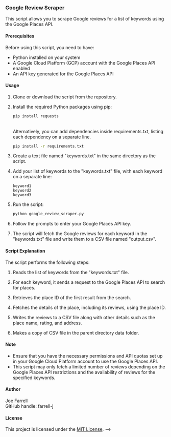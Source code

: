 ### Google Review Scraper

This script allows you to scrape Google reviews for a list of keywords using the Google Places API.

#### Prerequisites

Before using this script, you need to have:

- Python installed on your system
- A Google Cloud Platform (GCP) account with the Google Places API enabled
- An API key generated for the Google Places API

#### Usage

1. Clone or download the script from the repository.

2. Install the required Python packages using pip:

   ```bash
   pip install requests
   ``` 
   <br />
   Alternatively, you can add dependencies inside requirements.txt, listing each dependency on a separate line.

   ```bash
   pip install -r requirements.txt


3. Create a text file named "keywords.txt" in the same directory as the script.

4. Add your list of keywords to the "keywords.txt" file, with each keyword on a separate line:

   ```
   keyword1
   keyword2
   keyword3
   ```

5. Run the script:

   ```bash
   python google_review_scraper.py
   ```

6. Follow the prompts to enter your Google Places API key.

7. The script will fetch the Google reviews for each keyword in the "keywords.txt" file and write them to a CSV file named "output.csv".

#### Script Explanation

The script performs the following steps:

1. Reads the list of keywords from the "keywords.txt" file.

2. For each keyword, it sends a request to the Google Places API to search for places.

3. Retrieves the place ID of the first result from the search.

4. Fetches the details of the place, including its reviews, using the place ID.

5. Writes the reviews to a CSV file along with other details such as the place name, rating, and address.

6. Makes a copy of CSV file in the parent directory data folder.

#### Note

- Ensure that you have the necessary permissions and API quotas set up in your Google Cloud Platform account to use the Google Places API.
- This script may only fetch a limited number of reviews depending on the Google Places API restrictions and the availability of reviews for the specified keywords.

#### Author
Joe Farrell <br />
GitHub handle: farrell-j

#### License

This project is licensed under the [MIT License](LICENSE). -->
